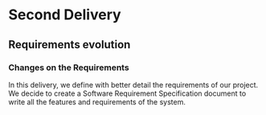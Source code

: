 # Second Delivery

## Requirements evolution

### Changes on the Requirements

In this delivery, we define with better detail the requirements of our project. We decide to create a Software Requirement Specification document to write all the features and requirements of the system.

